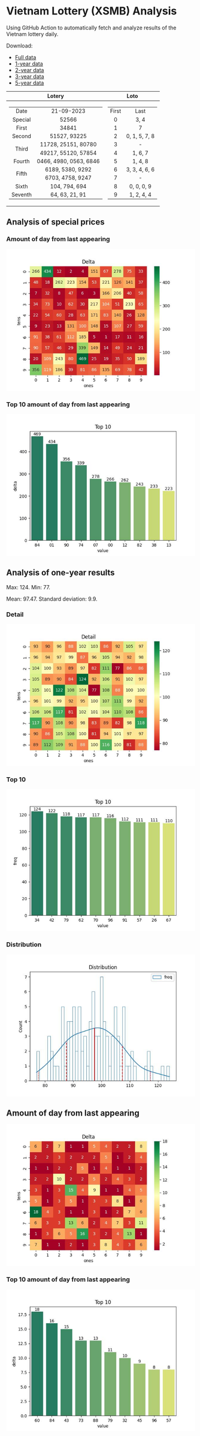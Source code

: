 # Vietnam Lottery (XSMB) Analysis

Using GitHub Action to automatically fetch and analyze results of the Vietnam lottery daily.

Download:

* [Full data](https://raw.githubusercontent.com/khiemdoan/vietnam-lottery-xsmb-analysis/main/results/xsmb.csv)
* [1-year data](https://raw.githubusercontent.com/khiemdoan/vietnam-lottery-xsmb-analysis/main/results/xsmb_1_year.csv)
* [2-year data](https://raw.githubusercontent.com/khiemdoan/vietnam-lottery-xsmb-analysis/main/results/xsmb_2_year.csv)
* [3-year data](https://raw.githubusercontent.com/khiemdoan/vietnam-lottery-xsmb-analysis/main/results/xsmb_3_year.csv)
* [5-year data](https://raw.githubusercontent.com/khiemdoan/vietnam-lottery-xsmb-analysis/main/results/xsmb_5_year.csv)

| Lotery      | Loto |
| :-----------: | :-----------: |
| <table><tr><td>Date</td><td>21-09-2023</td></tr><tr><td>Special</td><td>52566</td></tr><tr><td>First</td><td>34841</td></tr><tr><td>Second</td><td>51527, 93225</td></tr><tr><td rowspan="2">Third</td><td>11728, 25151, 80780</td></tr><tr><td>49217, 55120, 57854</td></tr><tr><td>Fourth</td><td>0466, 4980, 0563, 6846</td></tr><tr><td rowspan="2">Fifth</td><td>6189, 5380, 9292</td></tr><tr><td>6703, 4758, 9247</td></tr><tr><td>Sixth</td><td>104, 794, 694</td></tr><tr><td>Seventh</td><td>64, 63, 21, 91</td></tr></table> | <table><tr><td>First</td><td>Last</td></tr><tr><td>0</td><td>3, 4</td></tr><tr><td>1</td><td>7</td></tr><tr><td>2</td><td>0, 1, 5, 7, 8</td></tr><tr><td>3</td><td>-</td></tr><tr><td>4</td><td>1, 6, 7</td></tr><tr><td>5</td><td>1, 4, 8</td></tr><tr><td>6</td><td>3, 3, 4, 6, 6</td></tr><tr><td>7</td><td>-</td></tr><tr><td>8</td><td>0, 0, 0, 9</td></tr><tr><td>9</td><td>1, 2, 4, 4</td></tr></table> |


<h2>Analysis of special prices</h2>

<h3>Amount of day from last appearing</h3>

![Delta](images/special_delta.jpg)

<h3>Top 10 amount of day from last appearing</h3>

![Delta top 10](images/special_delta_top_10.jpg)

<h2>Analysis of one-year results</h2>

Max: 124. Min: 77.

Mean: 97.47. Standard deviation: 9.9.

<h3>Detail</h3>

![Detail](images/heatmap.jpg)

<h3>Top 10</h3>

![Top 10](images/top-10.jpg)

<h3>Distribution</h3>

![Distribution](images/distribution.jpg)

<h2>Amount of day from last appearing</h2>

![Delta](images/delta.jpg)

<h3>Top 10 amount of day from last appearing</h3>

![Delta top 10](images/delta_top_10.jpg)